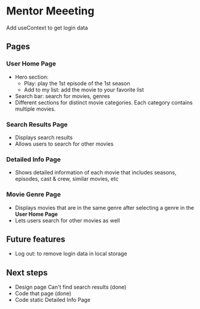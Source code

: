 # Mentor Meeeting
Add useContext to get login data

## Pages
### User Home Page
- Hero section:
  - Play: play the 1st episode of the 1st season
  - Add to my list: add the movie to your favorite list
- Search bar: search for movies, genres
- Different sections for distinct movie categories. Each category contains multiple movies.

### Search Results Page
- Displays search results
- Allows users to search for other movies

### Detailed Info Page
- Shows detailed information of each movie that includes seasons, episodes, cast & crew, similar movies, etc

### Movie Genre Page
- Displays movies that are in the same genre after selecting a genre in the **User Home Page**
- Lets users search for other movies as well

## Future features
- Log out: to remove login data in local storage

## Next steps
- Design page Can't find search results (done)
- Code that page (done)
- Code static Detailed Info Page